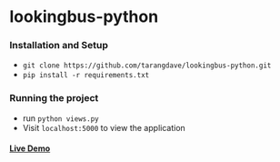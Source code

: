 # lookingbus-python

### Installation and Setup
+ ``` git clone https://github.com/tarangdave/lookingbus-python.git ```
+ ``` pip install -r requirements.txt ```

### Running the project
+ run ``` python views.py ```
+ Visit ``` localhost:5000 ``` to view the application

#### [Live Demo](http://look.tarangdave.club/)
